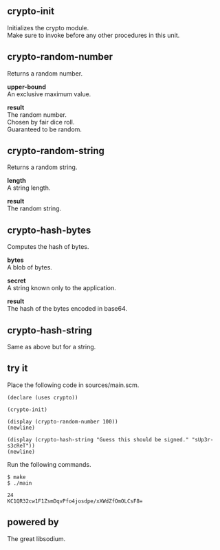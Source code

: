 crypto-init
-----------
Initializes the crypto module.  
Make sure to invoke before any other procedures in this unit.

crypto-random-number
--------------------
Returns a random number.

__upper-bound__  
An exclusive maximum value.

__result__  
The random number.  
Chosen by fair dice roll.  
Guaranteed to be random.

crypto-random-string
--------------------
Returns a random string.

__length__  
A string length.

__result__  
The random string.

crypto-hash-bytes
-----------------
Computes the hash of bytes.

__bytes__  
A blob of bytes.

__secret__  
A string known only to the application.

__result__  
The hash of the bytes encoded in base64.

crypto-hash-string
------------------
Same as above but for a string.

try it
------
Place the following code in sources/main.scm.

    (declare (uses crypto))

    (crypto-init)

    (display (crypto-random-number 100))
    (newline)

    (display (crypto-hash-string "Guess this should be signed." "sUp3r-s3cReT"))
    (newline)

Run the following commands.

    $ make
    $ ./main

    24
    KC1QR32cw1F1ZsmDqvPfo4josdpe/xXWdZfOmOLCsF8=

powered by
----------
The great libsodium.
